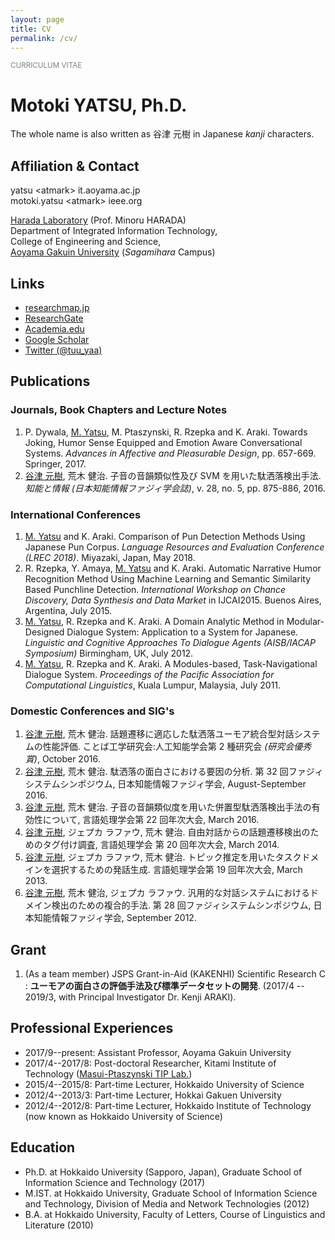 ```yaml
---
layout: page
title: CV
permalink: /cv/
---
```

<small style="color:gray">CURRICULUM VITAE</small>

Motoki YATSU, Ph.D.
====
The whole name is also written as 谷津 元樹 in Japanese <i>kanji</i> characters.

## Affiliation & Contact

yatsu <!-- nnospam -->&lt;atmark&gt; it.aoyama.ac.jp<br>
motoki.yatsu &lt;atmark&gt;<!-- nnospam --> ieee.org

[Harada Laboratory](http://www-haradalb.it.aoyama.ac.jp/) (Prof. Minoru HARADA)<br>
Department of Integrated Information Technology,<br>
College of Engineering and Science,<br>
[Aoyama Gakuin University](https://www.aoyama.ac.jp/) (<i>Sagamihara</i> Campus)

## Links

* [researchmap.jp](https://researchmap.jp/m-yatsu/)
* [ResearchGate](https://www.researchgate.net/profile/M._Yatsu)
* [Academia.edu](https://aoyama.academia.edu/MotokiYatsu)
* [Google Scholar](https://scholar.google.co.jp/citations?user=r9O4KwgAAAAJ&hl=ja)
* [Twitter (@tuu\_yaa)](https://twitter.com/tuu_yaa)

## Publications

### Journals, Book Chapters and Lecture Notes

1. P. Dywala, <u>M. Yatsu</u>, M. Ptaszynski, R. Rzepka and K. Araki. Towards Joking, Humor Sense Equipped and Emotion Aware Conversational Systems. <i>Advances in Affective and Pleasurable Design</i>, pp. 657-669. Springer, 2017.
1. <u>谷津 元樹</u>, 荒木 健治. 子音の音韻類似性及び SVM を用いた駄洒落検出手法. <i>知能と情報 (日本知能情報ファジィ学会誌)</i>, v. 28, no. 5, pp. 875-886, 2016.

### International Conferences

1. <u>M. Yatsu</u> and K. Araki. Comparison of Pun Detection Methods Using Japanese Pun Corpus. <i>Language Resources and Evaluation Conference (LREC 2018)</i>. Miyazaki, Japan, May 2018.
1. R. Rzepka, Y. Amaya, <u>M. Yatsu</u> and K. Araki. Automatic Narrative Humor Recognition Method Using Machine Learning and Semantic Similarity Based Punchline Detection. <i>International Workshop on Chance Discovery, Data Synthesis and Data Market</i> in IJCAI2015. Buenos Aires, Argentina, July 2015.
1. <u>M. Yatsu</u>, R. Rzepka and K. Araki. A Domain Analytic Method in Modular-Designed Dialogue System: Application to a System for Japanese. <i>Linguistic and Cognitive Approaches To Dialogue Agents (AISB/IACAP Symposium)</i> Birmingham, UK, July 2012.
1. <u>M. Yatsu</u>, R. Rzepka and K. Araki. A Modules-based, Task-Navigational Dialogue System. <i>Proceedings of the Pacific Association for Computational Linguistics</i>, Kuala Lumpur, Malaysia, July 2011.

### Domestic Conferences and SIG's

1. <u>谷津 元樹</u>, 荒木 健治. 話題遷移に適応した駄洒落ユーモア統合型対話システムの性能評価. ことば工学研究会:人工知能学会第 2 種研究会 _(研究会優秀賞)_, October 2016.
1. <u>谷津 元樹</u>, 荒木 健治. 駄洒落の面白さにおける要因の分析. 第 32 回ファジィシステムシンポジウム, 日本知能情報ファジィ学会, August-September 2016.
1. <u>谷津 元樹</u>, 荒木 健治. 子音の音韻類似度を用いた併置型駄洒落検出手法の有効性について, 言語処理学会第 22 回年次大会, March 2016.
1. <u>谷津 元樹</u>, ジェプカ ラファウ, 荒木 健治. 自由対話からの話題遷移検出のためのタグ付け調査, 言語処理学会 第 20 回年次大会, March 2014.
1. <u>谷津 元樹</u>, ジェプカ ラファウ, 荒木 健治. トピック推定を用いたタスクドメインを選択するための発話生成. 言語処理学会第 19 回年次大会, March 2013.
1. <u>谷津 元樹</u>, 荒木 健治, ジェプカ ラファウ. 汎用的な対話システムにおけるドメイン検出のための複合的手法. 第 28 回ファジィシステムシンポジウム, 日本知能情報ファジィ学会, September 2012.

## Grant

1. (As a team member) JSPS Grant-in-Aid (KAKENHI) Scientific Research C : **ユーモアの面白さの評価手法及び標準データセットの開発**. (2017/4 -- 2019/3, with Principal Investigator Dr. Kenji ARAKI).

## Professional Experiences

* 2017/9--present: Assistant Professor, Aoyama Gakuin University
* 2017/4--2017/8: Post-doctoral Researcher, Kitami Institute of Technology ([Masui-Ptaszynski TIP Lab.](http://orion.cs.kitami-it.ac.jp/tipwiki/tip_home_E))
* 2015/4--2015/8: Part-time Lecturer, Hokkaido University of Science
* 2012/4--2013/3: Part-time Lecturer, Hokkai Gakuen University
* 2012/4--2012/8: Part-time Lecturer, Hokkaido Institute of Technology (now known as Hokkaido University of Science)

## Education

* Ph.D. at Hokkaido University (Sapporo, Japan), Graduate School of Information Science and Technology (2017)
* M.IST. at Hokkaido University, Graduate School of Information Science and Technology, Division of Media and Network Technologies (2012)
* B.A. at Hokkaido University, Faculty of Letters, Course of Linguistics and Literature (2010)

